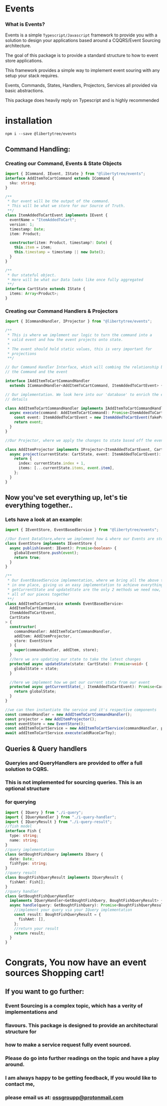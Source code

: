 # Events

### What is Events?

Events is a simple `Typescript/Javascript` framework to provide you with a 
solution to design your applications based around a CQQRS/Event Sourcing 
architecture.

The goal of this package is to provide a standard structure to how to event 
store applications.

This framework provides a simple way to implement event souring with any 
setup your stack requires. 

Events, Commands, States, Handlers, Projectors, Services all provided via 
basic abstractions.

This package does heavily reply on Typescript and is highly recommended

# installation

`npm i --save @libertytree/events`

## Command Handling:

### Creating our Command, Events & State Objects

```ts
import { ICommand, IEvent, IState } from "@libertytree/events";
interface AddItemToCartCommand extends ICommand {
  sku: string;
}

/**
 * Our event will be the output of the command.
 * This will be what we store for our Source of Truth.
 **/
class ItemAddedToCartEvent implements IEvent {
  eventName = "ItemAddedToCart";
  version: 1;
  timestamp: Date;
  item: Product;

  constructor(item: Product, timestamp?: Date) {
    this.item = item;
    this.timestamp = timestamp || new Date();
  }
}

/**
 * Our stateful object.
 * Here will be what our Data looks like once fully aggregated
 **/
interface CartState extends IState {
  items: Array<Product>;
}
```

### Creating our Command Handlers & Projectors

```ts
import { ICommandHandler, IProjector } from "@libertytree/events";

/**
 * This is where we implement our logic to turn the command into a
 * valid event and how the event projects onto state.
 *
 * The event should hold static values, this is very important for
 * projections
 **/

// Our Command Handler Interface, which will combing the relationship between 
// the Command and the event

interface IAddItemToCartCommandHandler
  extends ICommandHandler<AddItemToCartCommand, ItemAddedToCartEvent> {}

// Our implementation. We look here into our 'database' to enrich the event's 
// details

class AddItemToCartCommandHandler implements IAddItemToCartCommandHandler {
  async execute(command: AddItemToCartCommand): Promise<ItemAddedToCartEvent> {
    const event: ItemAddedToCartEvent = new ItemAddedToCartEvent(fakeProductDatabase[command.sku]);
    return event;
  }
}

//Our Projector, where we apply the changes to state based off the event aggregate

class AddItemProjector implements IProjector<ItemAddedToCartEvent, CartState> {
  async project(currentState: CartState, event: ItemAddedToCartEvent): Promise<CartState> {
    return {
      index: currentState.index + 1,
      items: [...currentState.items, event.item],
    };
  }
}
```

## Now you've set everything up, let's tie everything together..

### Lets have a look at an example:

```ts
import { IEventStore, EventBasedService } from "@libertytree/events";

//Our Event DataStore,where we implement how & where our Events are stored
class EventStore implements IEventStore {
  async publish(event: IEvent): Promise<boolean> {
    globalEventStore.push(event);
    return true;
  }
}

/**
 * Our EventBasedService implementation, where we bring all the above together 
 * in one place, giving us an easy implementation to achieve everything we want
 * getCurrentState and updateState are the only 2 methods we need now, to put 
 * all of our pieces together
 **/
class AddItemToCartService extends EventBasedService<
  AddItemToCartCommand,
  ItemAddedToCartEvent,
  CartState
> {
  constructor(
    commandHandler: AddItemToCartCommandHandler,
    addItem: AddItemProjector,
    store: EventStore
  ) {
    super(commandHandler, addItem, store);
  }
  //here we are updating our state to take the latest changes
  protected async updateState(state: CartState): Promise<void> {
    globalState = state;
  }

  //here we implement how we get our current state from our event
  protected async getCurrentState(_: ItemAddedToCartEvent): Promise<CartState> {
    return globalState;
  }
}
```

```ts
//we can then instantiate the service and it's respective components
const commandHandler = new AddItemToCartCommandHandler();
const projector = new AddItemProjector();
const eventStore = new EventStore();
const addItemToCartService = new AddItemToCartService(commandHandler, projector, eventStore);
await addItemToCartService.execute(addRaceCarToy);
```

## Queries & Query handlers

### Queryies and QueryHandlers are provided to offer a full solution to CQRS. 
### This is not implemented for sourcing queries. This is an optional structure 
### for querying

```ts
import { IQuery } from "./i-query";
import { IQueryHandler } from "./i-query-handler";
import { IQueryResult } from "./i-query-result";
//fish model
interface Fish {
  type: string;
  name: string;
}
//query implementation
class GetBoughtFishQuery implements IQuery {
  date: Date;
  fishType: string;
}
//query result
class BoughtFishQueryResult implements IQueryResult {
  fishAmt: Fish[];
}
//query handler
class GetBoughtFishQueryHandler
  implements IQueryHandler<GetBoughtFishQuery, BoughtFishQueryResult> {
  async handle(query: GetBoughtFishQuery): Promise<BoughtFishQueryResult> {
    //implement your query via your IQuery implementation
    const result: BoughtFishQueryResult = {
      fishAmt: [],
    };
    //return your result
    return result;
  }
}
```

# Congrats, You now have an event sources Shopping cart!

## If you want to go further:

### Event Sourcing is a complex topic, which has a verity of implementations and 
### flavours. This package is designed to provide an architectural structure for 
### how to make a service request fully event sourced.

### Please do go into further readings on the topic and have a play around.

### I am always happy to be getting feedback, If you would like to contact me, 
### please email us at: ossgroupp@protonmail.com

